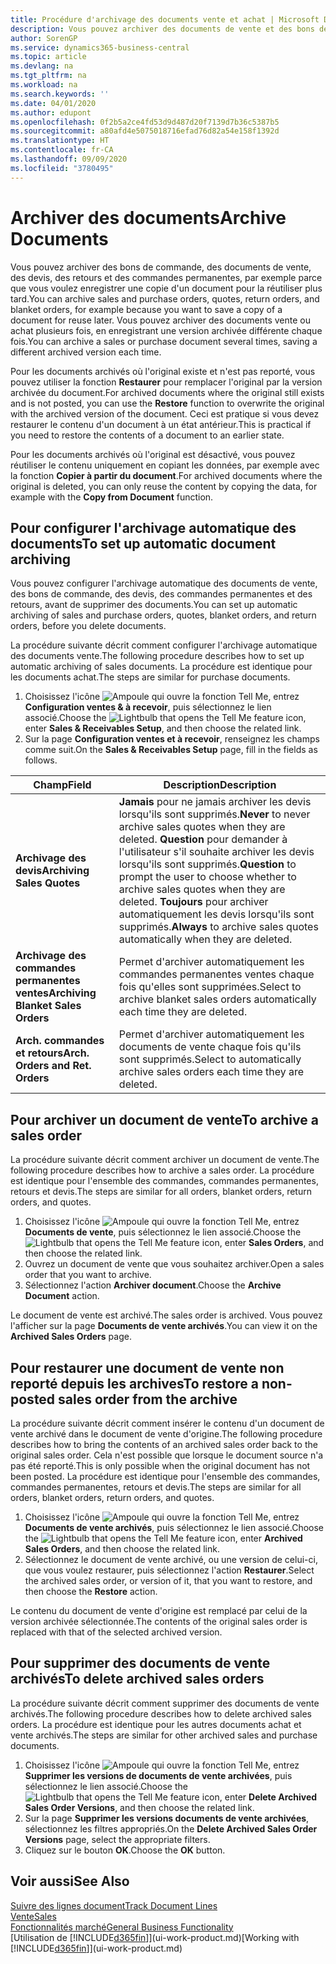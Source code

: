 ```yaml
---
title: Procédure d'archivage des documents vente et achat | Microsoft Docs
description: Vous pouvez archiver des documents de vente et des bons de commande, des devis, des retours et des commandes permanentes, et vous pouvez utiliser le document archivé pour recréer le document d'origine.
author: SorenGP
ms.service: dynamics365-business-central
ms.topic: article
ms.devlang: na
ms.tgt_pltfrm: na
ms.workload: na
ms.search.keywords: ''
ms.date: 04/01/2020
ms.author: edupont
ms.openlocfilehash: 0f2b5a2ce4fd53d9d487d20f7139d7b36c5387b5
ms.sourcegitcommit: a80afd4e5075018716efad76d82a54e158f1392d
ms.translationtype: HT
ms.contentlocale: fr-CA
ms.lasthandoff: 09/09/2020
ms.locfileid: "3780495"
---
```

# <a name="archive-documents"></a><span data-ttu-id="42280-103">Archiver des documents</span><span class="sxs-lookup"><span data-stu-id="42280-103">Archive Documents</span></span>
<span data-ttu-id="42280-104">Vous pouvez archiver des bons de commande, des documents de vente, des devis, des retours et des commandes permanentes, par exemple parce que vous voulez enregistrer une copie d'un document pour la réutiliser plus tard.</span><span class="sxs-lookup"><span data-stu-id="42280-104">You can archive sales and purchase orders, quotes, return orders, and blanket orders, for example because you want to save a copy of a document for reuse later.</span></span> <span data-ttu-id="42280-105">Vous pouvez archiver des documents vente ou achat plusieurs fois, en enregistrant une version archivée différente chaque fois.</span><span class="sxs-lookup"><span data-stu-id="42280-105">You can archive a sales or purchase document several times, saving a different archived version each time.</span></span>

<span data-ttu-id="42280-106">Pour les documents archivés où l'original existe et n'est pas reporté, vous pouvez utiliser la fonction **Restaurer** pour remplacer l'original par la version archivée du document.</span><span class="sxs-lookup"><span data-stu-id="42280-106">For archived documents where the original still exists and is not posted, you can use the **Restore** function to overwrite the original with the archived version of the document.</span></span> <span data-ttu-id="42280-107">Ceci est pratique si vous devez restaurer le contenu d'un document à un état antérieur.</span><span class="sxs-lookup"><span data-stu-id="42280-107">This is practical if you need to restore the contents of a document to an earlier state.</span></span>

<span data-ttu-id="42280-108">Pour les documents archivés où l'original est désactivé, vous pouvez réutiliser le contenu uniquement en copiant les données, par exemple avec la fonction **Copier à partir du document**.</span><span class="sxs-lookup"><span data-stu-id="42280-108">For archived documents where the original is deleted, you can only reuse the content by copying the data, for example with the **Copy from Document** function.</span></span>   

## <a name="to-set-up-automatic-document-archiving"></a><span data-ttu-id="42280-109">Pour configurer l'archivage automatique des documents</span><span class="sxs-lookup"><span data-stu-id="42280-109">To set up automatic document archiving</span></span>  
<span data-ttu-id="42280-110">Vous pouvez configurer l'archivage automatique des documents de vente, des bons de commande, des devis, des commandes permanentes et des retours, avant de supprimer des documents.</span><span class="sxs-lookup"><span data-stu-id="42280-110">You can set up automatic archiving of sales and purchase orders, quotes, blanket orders, and return orders, before you delete documents.</span></span>

<span data-ttu-id="42280-111">La procédure suivante décrit comment configurer l'archivage automatique des documents vente.</span><span class="sxs-lookup"><span data-stu-id="42280-111">The following procedure describes how to set up automatic archiving of sales documents.</span></span> <span data-ttu-id="42280-112">La procédure est identique pour les documents achat.</span><span class="sxs-lookup"><span data-stu-id="42280-112">The steps are similar for purchase documents.</span></span>
1.  <span data-ttu-id="42280-113">Choisissez l'icône ![Ampoule qui ouvre la fonction Tell Me](media/ui-search/search_small.png "Dites-moi ce que vous voulez faire"), entrez **Configuration ventes & à recevoir**, puis sélectionnez le lien associé.</span><span class="sxs-lookup"><span data-stu-id="42280-113">Choose the ![Lightbulb that opens the Tell Me feature](media/ui-search/search_small.png "Tell me what you want to do") icon, enter **Sales & Receivables Setup**, and then choose the related link.</span></span>
2. <span data-ttu-id="42280-114">Sur la page **Configuration ventes et à recevoir**, renseignez les champs comme suit.</span><span class="sxs-lookup"><span data-stu-id="42280-114">On the **Sales & Receivables Setup** page, fill in the fields as follows.</span></span>

|<span data-ttu-id="42280-115">Champ</span><span class="sxs-lookup"><span data-stu-id="42280-115">Field</span></span>|<span data-ttu-id="42280-116">Description</span><span class="sxs-lookup"><span data-stu-id="42280-116">Description</span></span>|
|-----|-----------|
|<span data-ttu-id="42280-117">**Archivage des devis**</span><span class="sxs-lookup"><span data-stu-id="42280-117">**Archiving Sales Quotes**</span></span>|<span data-ttu-id="42280-118">**Jamais** pour ne jamais archiver les devis lorsqu'ils sont supprimés.</span><span class="sxs-lookup"><span data-stu-id="42280-118">**Never** to never archive sales quotes when they are deleted.</span></span> <span data-ttu-id="42280-119">**Question** pour demander à l'utilisateur s'il souhaite archiver les devis lorsqu'ils sont supprimés.</span><span class="sxs-lookup"><span data-stu-id="42280-119">**Question** to prompt the user to choose whether to archive sales quotes when they are deleted.</span></span> <span data-ttu-id="42280-120">**Toujours** pour archiver automatiquement les devis lorsqu'ils sont supprimés.</span><span class="sxs-lookup"><span data-stu-id="42280-120">**Always** to archive sales quotes automatically when they are deleted.</span></span>|
|<span data-ttu-id="42280-121">**Archivage des commandes permanentes ventes**</span><span class="sxs-lookup"><span data-stu-id="42280-121">**Archiving Blanket Sales Orders**</span></span>|<span data-ttu-id="42280-122">Permet d'archiver automatiquement les commandes permanentes ventes chaque fois qu'elles sont supprimées.</span><span class="sxs-lookup"><span data-stu-id="42280-122">Select to archive blanket sales orders automatically each time they are deleted.</span></span>|
|<span data-ttu-id="42280-123">**Arch. commandes et retours**</span><span class="sxs-lookup"><span data-stu-id="42280-123">**Arch. Orders and Ret. Orders**</span></span>|<span data-ttu-id="42280-124">Permet d'archiver automatiquement les documents de vente chaque fois qu'ils sont supprimés.</span><span class="sxs-lookup"><span data-stu-id="42280-124">Select to automatically archive sales orders each time they are deleted.</span></span>|

## <a name="to-archive-a-sales-order"></a><span data-ttu-id="42280-125">Pour archiver un document de vente</span><span class="sxs-lookup"><span data-stu-id="42280-125">To archive a sales order</span></span>
<span data-ttu-id="42280-126">La procédure suivante décrit comment archiver un document de vente.</span><span class="sxs-lookup"><span data-stu-id="42280-126">The following procedure describes how to archive a sales order.</span></span> <span data-ttu-id="42280-127">La procédure est identique pour l'ensemble des commandes, commandes permanentes, retours et devis.</span><span class="sxs-lookup"><span data-stu-id="42280-127">The steps are similar for all orders, blanket orders, return orders, and quotes.</span></span>

1.  <span data-ttu-id="42280-128">Choisissez l'icône ![Ampoule qui ouvre la fonction Tell Me](media/ui-search/search_small.png "Dites-moi ce que vous voulez faire"), entrez **Documents de vente**, puis sélectionnez le lien associé.</span><span class="sxs-lookup"><span data-stu-id="42280-128">Choose the ![Lightbulb that opens the Tell Me feature](media/ui-search/search_small.png "Tell me what you want to do") icon, enter **Sales Orders**, and then choose the related link.</span></span>  
2.  <span data-ttu-id="42280-129">Ouvrez un document de vente que vous souhaitez archiver.</span><span class="sxs-lookup"><span data-stu-id="42280-129">Open a sales order that you want to archive.</span></span>  
3.  <span data-ttu-id="42280-130">Sélectionnez l'action **Archiver document**.</span><span class="sxs-lookup"><span data-stu-id="42280-130">Choose the **Archive Document** action.</span></span>

<span data-ttu-id="42280-131">Le document de vente est archivé.</span><span class="sxs-lookup"><span data-stu-id="42280-131">The sales order is archived.</span></span> <span data-ttu-id="42280-132">Vous pouvez l'afficher sur la page **Documents de vente archivés**.</span><span class="sxs-lookup"><span data-stu-id="42280-132">You can view it on the **Archived Sales Orders** page.</span></span>

## <a name="to-restore-a-non-posted-sales-order-from-the-archive"></a><span data-ttu-id="42280-133">Pour restaurer une document de vente non reporté depuis les archives</span><span class="sxs-lookup"><span data-stu-id="42280-133">To restore a non-posted sales order from the archive</span></span>
<span data-ttu-id="42280-134">La procédure suivante décrit comment insérer le contenu d'un document de vente archivé dans le document de vente d'origine.</span><span class="sxs-lookup"><span data-stu-id="42280-134">The following procedure describes how to bring the contents of an archived sales order back to the original sales order.</span></span> <span data-ttu-id="42280-135">Cela n'est possible que lorsque le document source n'a pas été reporté.</span><span class="sxs-lookup"><span data-stu-id="42280-135">This is only possible when the original document has not been posted.</span></span> <span data-ttu-id="42280-136">La procédure est identique pour l'ensemble des commandes, commandes permanentes, retours et devis.</span><span class="sxs-lookup"><span data-stu-id="42280-136">The steps are similar for all orders, blanket orders, return orders, and quotes.</span></span>

1. <span data-ttu-id="42280-137">Choisissez l'icône ![Ampoule qui ouvre la fonction Tell Me](media/ui-search/search_small.png "Dites-moi ce que vous voulez faire"), entrez **Documents de vente archivés**, puis sélectionnez le lien associé.</span><span class="sxs-lookup"><span data-stu-id="42280-137">Choose the ![Lightbulb that opens the Tell Me feature](media/ui-search/search_small.png "Tell me what you want to do") icon, enter **Archived Sales Orders**, and then choose the related link.</span></span>
2. <span data-ttu-id="42280-138">Sélectionnez le document de vente archivé, ou une version de celui-ci, que vous voulez restaurer, puis sélectionnez l'action **Restaurer**.</span><span class="sxs-lookup"><span data-stu-id="42280-138">Select the archived sales order, or version of it, that you want to restore, and then choose the **Restore** action.</span></span>  

<span data-ttu-id="42280-139">Le contenu du document de vente d'origine est remplacé par celui de la version archivée sélectionnée.</span><span class="sxs-lookup"><span data-stu-id="42280-139">The contents of the original sales order is replaced with that of the selected archived version.</span></span>

## <a name="to-delete-archived-sales-orders"></a><span data-ttu-id="42280-140">Pour supprimer des documents de vente archivés</span><span class="sxs-lookup"><span data-stu-id="42280-140">To delete archived sales orders</span></span>
<span data-ttu-id="42280-141">La procédure suivante décrit comment supprimer des documents de vente archivés.</span><span class="sxs-lookup"><span data-stu-id="42280-141">The following procedure describes how to delete archived sales orders.</span></span> <span data-ttu-id="42280-142">La procédure est identique pour les autres documents achat et vente archivés.</span><span class="sxs-lookup"><span data-stu-id="42280-142">The steps are similar for other archived sales and purchase documents.</span></span>

1.  <span data-ttu-id="42280-143">Choisissez l'icône ![Ampoule qui ouvre la fonction Tell Me](media/ui-search/search_small.png "Dites-moi ce que vous voulez faire"), entrez **Supprimer les versions de documents de vente archivées**, puis sélectionnez le lien associé.</span><span class="sxs-lookup"><span data-stu-id="42280-143">Choose the ![Lightbulb that opens the Tell Me feature](media/ui-search/search_small.png "Tell me what you want to do") icon, enter **Delete Archived Sales Order Versions**, and then choose the related link.</span></span>  
2.  <span data-ttu-id="42280-144">Sur la page **Supprimer les versions documents de vente archivées**, sélectionnez les filtres appropriés.</span><span class="sxs-lookup"><span data-stu-id="42280-144">On the **Delete Archived Sales Order Versions** page, select the appropriate filters.</span></span>  
3.  <span data-ttu-id="42280-145">Cliquez sur le bouton **OK**.</span><span class="sxs-lookup"><span data-stu-id="42280-145">Choose the **OK** button.</span></span>

## <a name="see-also"></a><span data-ttu-id="42280-146">Voir aussi</span><span class="sxs-lookup"><span data-stu-id="42280-146">See Also</span></span>
[<span data-ttu-id="42280-147">Suivre des lignes document</span><span class="sxs-lookup"><span data-stu-id="42280-147">Track Document Lines</span></span>](across-how-to-track-document-lines.md)  
[<span data-ttu-id="42280-148">Vente</span><span class="sxs-lookup"><span data-stu-id="42280-148">Sales</span></span>](sales-manage-sales.md)  
[<span data-ttu-id="42280-149">Fonctionnalités marché</span><span class="sxs-lookup"><span data-stu-id="42280-149">General Business Functionality</span></span>](ui-across-business-areas.md)  
<span data-ttu-id="42280-150">[Utilisation de [!INCLUDE[d365fin](includes/d365fin_md.md)]](ui-work-product.md)</span><span class="sxs-lookup"><span data-stu-id="42280-150">[Working with [!INCLUDE[d365fin](includes/d365fin_md.md)]](ui-work-product.md)</span></span>
